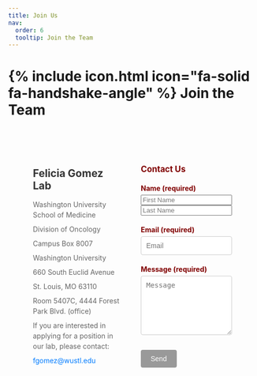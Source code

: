 ```yaml
---
title: Join Us
nav:
  order: 6
  tooltip: Join the Team
---
```


# {% include icon.html icon="fa-solid fa-handshake-angle" %} Join the Team

<div class="join-us-container">
  <div class="contact-info">
    <h2>Felicia Gomez Lab</h2>
    <p>Washington University School of Medicine</p>
    <p>Division of Oncology</p>
    <p>Campus Box 8007</p>
    <p>Washington University</p>
    <p>660 South Euclid Avenue</p>
    <p>St. Louis, MO 63110</p>
    <p>Room 5407C, 4444 Forest Park Blvd. (office)</p>
    <p>If you are interested in applying for a position in our lab, please contact:</p>
    <p><a href="mailto:fgomez@wustl.edu">fgomez@wustl.edu</a></p>
  </div>
  <div class="contact-form">
    <h3>Contact Us</h3>
    <form action="https://formspree.io/f/feliciagomezlab" method="POST">
      <div class="form-group">
        <label for="name">Name (required)</label>
        <input type="text" id="first-name" name="first-name" placeholder="First Name" required>
<input type="text" id="last-name" name="last-name" placeholder="Last Name" required>
      </div>
      <div class="form-group">
        <label for="email">Email (required)</label>
        <input type="email" id="email" name="email" placeholder="Email" required>
      </div>
      <div class="form-group">
        <label for="message">Message (required)</label>
        <textarea id="message" name="message" placeholder="Message" required></textarea>
      </div>
      <button type="submit">Send</button>
    </form>
  </div>
</div>

<style>
  .join-us-container {
    display: flex;
    justify-content: space-between;
    max-width: 900px;
    margin: 0 auto;
    padding: 30px;
  }
  .contact-info, .contact-form {
    flex: 1;
    padding: 20px;
  }
  .contact-info h2 {
    color: #333;
    margin-bottom: 15px;
    font-size: 1.5em;
  }
  .contact-info p {
    margin: 8px 0;
    color: #666;
    line-height: 1.5;
  }
  .contact-info a {
    color: #007bff;
    text-decoration: none;
  }
  .contact-form h3 {
    color: #800000;
    margin-bottom: 20px;
    font-size: 1.2em;
  }
  .form-group {
    margin-bottom: 20px;
  }
  .form-group label {
    display: block;
    color: #800000;
    margin-bottom: 5px;
    font-weight: bold;
  }
  .name-fields {
    display: flex;
    gap: 15px;
  }
  .name-fields input, .form-group input[type="email"], .form-group textarea {
    width: 100%;
    padding: 10px;
    border: 1px solid #ccc;
    border-radius: 4px;
    box-sizing: border-box;
    font-size: 1em;
  }
  .name-fields input {
    flex: 1;
  }
  .form-group textarea {
    height: 120px;
    resize: vertical;
    width: 100%;
  }
  button {
    background-color: #999;
    color: white;
    padding: 10px 20px;
    border: none;
    border-radius: 4px;
    cursor: pointer;
    font-size: 1em;
    margin-top: 10px;
  }
  button:hover {
    background-color: #777;
  }
  @media (max-width: 600px) {
    .join-us-container {
      flex-direction: column;
    }
    .contact-info, .contact-form {
      width: 100%;
    }
    .name-fields {
      flex-direction: column;
      gap: 10px;
    }
    .name-fields input {
      width: 100%;
    }
  }
</style>
